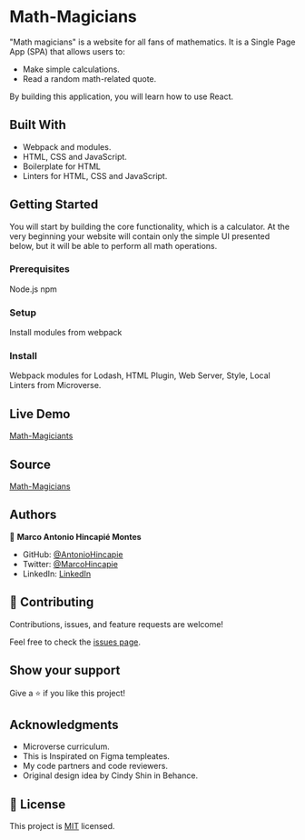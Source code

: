 # Math-Magicians

"Math magicians" is a website for all fans of mathematics. It is a Single Page App (SPA) that allows users to:

- Make simple calculations.
- Read a random math-related quote.

By building this application, you will learn how to use React.

## Built With

- Webpack and modules.
- HTML, CSS and JavaScript.
- Boilerplate for HTML
- Linters for HTML, CSS and JavaScript.

## Getting Started

You will start by building the core functionality, which is a calculator. At the very beginning your website will contain only the simple UI presented below, but it will be able to perform all math operations.

### Prerequisites

Node.js
npm

### Setup

Install modules from webpack

### Install

Webpack modules for Lodash, HTML Plugin, Web Server, Style, Local Linters from Microverse.

## Live Demo

[Math-Magiciants](https://antoniohincapie.github.io/mm-project/)

## Source

[Math-Magicians](https://github.com/AntonioHincapie/mm-project)

## Authors

👤 **Marco Antonio Hincapié Montes**

- GitHub: [@AntonioHincapie](https://github.com/AntonioHincapie)
- Twitter: [@MarcoHincapie](https://twitter.com/MarcoHincapie)
- LinkedIn: [LinkedIn](https://www.linkedin.com/in/marco-hincapi%C3%A9-7a76751a3/)

## 🤝 Contributing

Contributions, issues, and feature requests are welcome!

Feel free to check the [issues page](../../issues/).

## Show your support

Give a ⭐️ if you like this project!

## Acknowledgments

- Microverse curriculum.
- This is Inspirated on Figma templeates.
- My code partners and code reviewers.
- Original design idea by Cindy Shin in Behance.

## 📝 License

This project is [MIT](./LICENSE) licensed.
